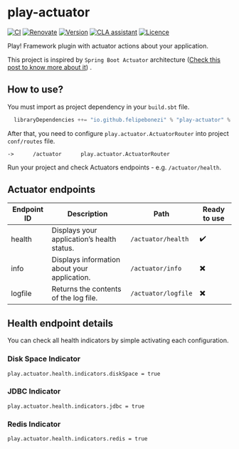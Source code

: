 # play-actuator

[![CI](https://github.com/felipebonezi/play-actuator/actions/workflows/continouos-integration.yml/badge.svg)](https://github.com/felipebonezi/play-actuator/actions/workflows/continouos-integration.yml)
[![Renovate](https://img.shields.io/badge/renovate-enabled-brightgreen.svg)](https://renovatebot.com)
[![Version](https://img.shields.io/github/v/release/felipebonezi/play-actuator?logo=java)](https://github.com/felipebonezi/play-actuator/releases)
[![CLA assistant](https://cla-assistant.io/readme/badge/felipebonezi/play-actuator)](https://cla-assistant.io/felipebonezi/play-actuator)
[![Licence](https://img.shields.io/github/license/felipebonezi/play-actuator?color=blue)](https://github.com/felipebonezi/play-actuator/blob/main/LICENSE)

Play! Framework plugin with actuator actions about your application.

This project is inspired by `Spring Boot Actuator` architecture
([Check this post to know more about it](https://docs.spring.io/spring-boot/docs/current/reference/htmlsingle/#actuator))
.

## How to use?

You must import as project dependency in your `build.sbt` file.

```sbt
  libraryDependencies ++= "io.github.felipebonezi" % "play-actuator" % "(version)"
```

After that, you need to configure `play.actuator.ActuatorRouter` into project `conf/routes` file.

```
->      /actuator      play.actuator.ActuatorRouter
```

Run your project and check Actuators endpoints - e.g. `/actuator/health`.

## Actuator endpoints

| Endpoint ID | Description                                  | Path                | Ready to use |
|-------------|----------------------------------------------|---------------------|--------------|
| health      | Displays your application’s health status.   | `/actuator/health`  | ✔️           |
| info        | Displays information about your application. | `/actuator/info`    | ✖️           |
| logfile     | Returns the contents of the log file.        | `/actuator/logfile` | ✖️           |

## Health endpoint details

You can check all health indicators by simple activating each configuration.

### Disk Space Indicator

`play.actuator.health.indicators.diskSpace = true`

### JDBC Indicator

`play.actuator.health.indicators.jdbc = true`

### Redis Indicator

`play.actuator.health.indicators.redis = true`
